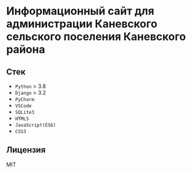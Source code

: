 # Информационный сайт для администрации Каневского сельского поселения Каневского района

## Стек

* `Python` > 3.8
* `Django` > 3.2
* `PyCharm`
* `VSCode`
* `SQLite3`
* `HTML5`
* `JavaScript(ES6)`
* `CSS3`

## Лицензия

MIT
